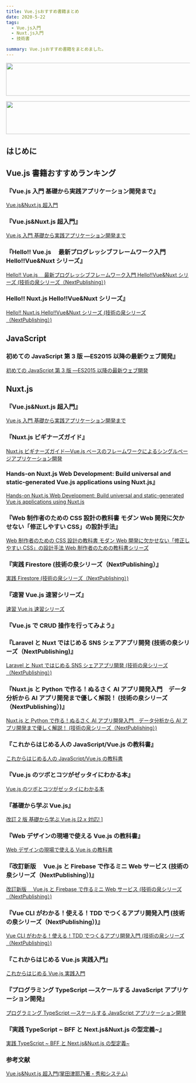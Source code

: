 ```yaml
---
title: Vue.jsおすすめ書籍まとめ
date: 2020-5-22
tags:
  - Vue.js入門
  - Nuxt.js入門
  - 技術書

summary: Vue.jsおすすめ書籍をまとめました。
---
```

<a href="//af.moshimo.com/af/c/click?a_id=2034716&p_id=170&pc_id=185&pl_id=4153&guid=ON" rel="nofollow"><img src="//image.moshimo.com/af-img/0068/000000004153.gif" width="728" height="90" style="border:none;"></a><img src="//i.moshimo.com/af/i/impression?a_id=2034716&p_id=170&pc_id=185&pl_id=4153" width="1" height="1" style="border:none;">

<a href="//af.moshimo.com/af/c/click?a_id=2180379&p_id=56&pc_id=56&pl_id=639&guid=ON" rel="nofollow"><img src="//image.moshimo.com/af-img/0032/000000000639.gif"  width="728" height="90" style="border:none;"></a><img src="//i.moshimo.com/af/i/impression?a_id=2180379&p_id=56&pc_id=56&pl_id=639" width="1" height="1" style="border:none;">

## はじめに

## Vue.js 書籍おすすめランキング

### 『Vue.js 入門 基礎から実践アプリケーション開発まで』

<a href="//af.moshimo.com/af/c/click?a_id=2034716&amp;p_id=170&amp;pc_id=185&amp;pl_id=4062&amp;url=https%3A%2F%2Fwww.amazon.co.jp%2Fdp%2FB07X6F1C2P" rel="nofollow"><img src="https://images-fe.ssl-images-amazon.com/images/I/51eFKoSgx5L._SL160_.jpg" alt="" style="border: none;" /><br />Vue.js&amp;Nuxt.js 超入門</a><img src="//i.moshimo.com/af/i/impression?a_id=2034716&amp;p_id=170&amp;pc_id=185&amp;pl_id=4062" alt="" width="1" height="1" style="border: 0px;" />

### 『Vue.js&Nuxt.js 超入門』

<a href="//af.moshimo.com/af/c/click?a_id=2034716&amp;p_id=170&amp;pc_id=185&amp;pl_id=4062&amp;url=https%3A%2F%2Fwww.amazon.co.jp%2Fdp%2FB07J6FP6NQ" rel="nofollow"><img src="https://images-fe.ssl-images-amazon.com/images/I/415pQLDAj8L._SL160_.jpg" alt="" style="border: none;" /><br />Vue.js 入門 基礎から実践アプリケーション開発まで</a><img src="//i.moshimo.com/af/i/impression?a_id=2034716&amp;p_id=170&amp;pc_id=185&amp;pl_id=4062" alt="" width="1" height="1" style="border: 0px;" />

### 『Hello!! Vue.js 　最新プログレッシブフレームワーク入門 Hello!!Vue&amp;Nuxt シリーズ』

<a href="//af.moshimo.com/af/c/click?a_id=2034716&amp;p_id=170&amp;pc_id=185&amp;pl_id=4062&amp;url=https%3A%2F%2Fwww.amazon.co.jp%2Fdp%2FB07CBJ5YF3" rel="nofollow"><img src="https://images-fe.ssl-images-amazon.com/images/I/41MFVJ8ONEL._SL160_.jpg" alt="" style="border: none;" /><br />Hello!! Vue.js 　最新プログレッシブフレームワーク入門 Hello!!Vue&amp;Nuxt シリーズ (技術の泉シリーズ（NextPublishing）)</a><img src="//i.moshimo.com/af/i/impression?a_id=2034716&amp;p_id=170&amp;pc_id=185&amp;pl_id=4062" alt="" width="1" height="1" style="border: 0px;" />

### Hello!! Nuxt.js Hello!!Vue&amp;Nuxt シリーズ』

<a href="//af.moshimo.com/af/c/click?a_id=2034716&amp;p_id=170&amp;pc_id=185&amp;pl_id=4062&amp;url=https%3A%2F%2Fwww.amazon.co.jp%2Fdp%2FB07GJM9ZRR" rel="nofollow"><img src="https://images-fe.ssl-images-amazon.com/images/I/41JJ2OXWyjL._SL160_.jpg" alt="" style="border: none;" /><br />Hello!! Nuxt.js Hello!!Vue&amp;Nuxt シリーズ (技術の泉シリーズ（NextPublishing）)</a><img src="//i.moshimo.com/af/i/impression?a_id=2034716&amp;p_id=170&amp;pc_id=185&amp;pl_id=4062" alt="" width="1" height="1" style="border: 0px;" />

## JavaScript

### 初めての JavaScript 第 3 版 ―ES2015 以降の最新ウェブ開発』

<a href="//af.moshimo.com/af/c/click?a_id=2034716&amp;p_id=170&amp;pc_id=185&amp;pl_id=4062&amp;url=https%3A%2F%2Fwww.amazon.co.jp%2Fdp%2F4873117836" rel="nofollow"><img src="https://images-fe.ssl-images-amazon.com/images/I/51U44SJi3jL._SL160_.jpg" alt="" style="border: none;" /><br />初めての JavaScript 第 3 版 ―ES2015 以降の最新ウェブ開発</a><img src="//i.moshimo.com/af/i/impression?a_id=2034716&amp;p_id=170&amp;pc_id=185&amp;pl_id=4062" alt="" width="1" height="1" style="border: 0px;" />

## Nuxt.js

### 『Vue.js&Nuxt.js 超入門』

<a href="//af.moshimo.com/af/c/click?a_id=2034716&amp;p_id=170&amp;pc_id=185&amp;pl_id=4062&amp;url=https%3A%2F%2Fwww.amazon.co.jp%2Fdp%2FB07J6FP6NQ" rel="nofollow"><img src="https://images-fe.ssl-images-amazon.com/images/I/415pQLDAj8L._SL160_.jpg" alt="" style="border: none;" /><br />Vue.js 入門 基礎から実践アプリケーション開発まで</a><img src="//i.moshimo.com/af/i/impression?a_id=2034716&amp;p_id=170&amp;pc_id=185&amp;pl_id=4062" alt="" width="1" height="1" style="border: 0px;" />

### 『Nuxt.js ビギナーズガイド』

<a href="//af.moshimo.com/af/c/click?a_id=2034716&amp;p_id=170&amp;pc_id=185&amp;pl_id=4062&amp;url=https%3A%2F%2Fwww.amazon.co.jp%2Fdp%2F4863542569" rel="nofollow"><img src="https://images-fe.ssl-images-amazon.com/images/I/51e7wzl91RL._SL160_.jpg" alt="" style="border: none;" /><br />Nuxt.js ビギナーズガイド―Vue.js ベースのフレームワークによるシングルページアプリケーション開発</a><img src="//i.moshimo.com/af/i/impression?a_id=2034716&amp;p_id=170&amp;pc_id=185&amp;pl_id=4062" alt="" width="1" height="1" style="border: 0px;" />

### Hands-on Nuxt.js Web Development: Build universal and static-generated Vue.js applications using Nuxt.js』

<a href="//af.moshimo.com/af/c/click?a_id=2034716&amp;p_id=170&amp;pc_id=185&amp;pl_id=4062&amp;url=https%3A%2F%2Fwww.amazon.co.jp%2Fdp%2F1789952697" rel="nofollow"><img src="https://images-fe.ssl-images-amazon.com/images/I/51Mr+XmqpzL._SL160_.jpg" alt="" style="border: none;" /><br />Hands-on Nuxt.js Web Development: Build universal and static-generated Vue.js applications using Nuxt.js</a><img src="//i.moshimo.com/af/i/impression?a_id=2034716&amp;p_id=170&amp;pc_id=185&amp;pl_id=4062" alt="" width="1" height="1" style="border: 0px;" />

### 『Web 制作者のための CSS 設計の教科書 モダン Web 開発に欠かせない「修正しやすい CSS」の設計手法』

<a href="//af.moshimo.com/af/c/click?a_id=2034716&amp;p_id=170&amp;pc_id=185&amp;pl_id=4062&amp;url=https%3A%2F%2Fwww.amazon.co.jp%2Fdp%2FB00M0ESXUI" rel="nofollow"><img src="https://images-fe.ssl-images-amazon.com/images/I/51nSEOKWSrL._SL160_.jpg" alt="" style="border: none;" /><br />Web 制作者のための CSS 設計の教科書 モダン Web 開発に欠かせない「修正しやすい CSS」の設計手法 Web 制作者のための教科書シリーズ</a><img src="//i.moshimo.com/af/i/impression?a_id=2034716&amp;p_id=170&amp;pc_id=185&amp;pl_id=4062" alt="" width="1" height="1" style="border: 0px;" />

### 『実践 Firestore (技術の泉シリーズ（NextPublishing）』

<a href="//af.moshimo.com/af/c/click?a_id=2034716&amp;p_id=170&amp;pc_id=185&amp;pl_id=4062&amp;url=https%3A%2F%2Fwww.amazon.co.jp%2Fdp%2FB0851BGDQG" rel="nofollow"><img src="https://images-fe.ssl-images-amazon.com/images/I/51EfFnCzkqL._SL160_.jpg" alt="" style="border: none;" /><br />実践 Firestore (技術の泉シリーズ（NextPublishing）)</a><img src="//i.moshimo.com/af/i/impression?a_id=2034716&amp;p_id=170&amp;pc_id=185&amp;pl_id=4062" alt="" width="1" height="1" style="border: 0px;" />

### 『速習 Vue.js 速習シリーズ』

<a href="//af.moshimo.com/af/c/click?a_id=2034716&amp;p_id=170&amp;pc_id=185&amp;pl_id=4062&amp;url=https%3A%2F%2Fwww.amazon.co.jp%2Fdp%2FB07BS62Z94" rel="nofollow"><img src="https://images-fe.ssl-images-amazon.com/images/I/51nOC6q7JkL._SL160_.jpg" alt="" style="border: none;" /><br />速習 Vue.js 速習シリーズ</a><img src="//i.moshimo.com/af/i/impression?a_id=2034716&amp;p_id=170&amp;pc_id=185&amp;pl_id=4062" alt="" width="1" height="1" style="border: 0px;" />


### 『Vue.js で CRUD 操作を行ってみよう』

### 『Laravel と Nuxt ではじめる SNS シェアアプリ開発 (技術の泉シリーズ（NextPublishing)』

<a href="//af.moshimo.com/af/c/click?a_id=2034716&amp;p_id=170&amp;pc_id=185&amp;pl_id=4062&amp;url=https%3A%2F%2Fwww.amazon.co.jp%2Fdp%2FB087JLFD87" rel="nofollow"><img src="https://images-fe.ssl-images-amazon.com/images/I/51EZvTvFp1L._SL160_.jpg" alt="" style="border: none;" /><br />Laravel と Nuxt ではじめる SNS シェアアプリ開発 (技術の泉シリーズ（NextPublishing）)</a><img src="//i.moshimo.com/af/i/impression?a_id=2034716&amp;p_id=170&amp;pc_id=185&amp;pl_id=4062" alt="" width="1" height="1" style="border: 0px;" />

### 『Nuxt.js と Python で作る！ぬるさく AI アプリ開発入門　データ分析から AI アプリ開発まで優しく解説！ (技術の泉シリーズ（NextPublishing）)』

<a href="//af.moshimo.com/af/c/click?a_id=2034716&amp;p_id=170&amp;pc_id=185&amp;pl_id=4062&amp;url=https%3A%2F%2Fwww.amazon.co.jp%2Fdp%2FB0848R5ZWY" rel="nofollow"><img src="https://images-fe.ssl-images-amazon.com/images/I/51JUSDdu2+L._SL160_.jpg" alt="" style="border: none;" /><br />Nuxt.js と Python で作る！ぬるさく AI アプリ開発入門　データ分析から AI アプリ開発まで優しく解説！ (技術の泉シリーズ（NextPublishing）)</a><img src="//i.moshimo.com/af/i/impression?a_id=2034716&amp;p_id=170&amp;pc_id=185&amp;pl_id=4062" alt="" width="1" height="1" style="border: 0px;" />

### 『これからはじめる人の JavaScript/Vue.js の教科書』

<a href="//af.moshimo.com/af/c/click?a_id=2034716&amp;p_id=170&amp;pc_id=185&amp;pl_id=4062&amp;url=https%3A%2F%2Fwww.amazon.co.jp%2Fdp%2FB087JF4JHB" rel="nofollow"><img src="https://images-fe.ssl-images-amazon.com/images/I/61nytr0k3WL._SL160_.jpg" alt="" style="border: none;" /><br />これからはじめる人の JavaScript/Vue.js の教科書</a><img src="//i.moshimo.com/af/i/impression?a_id=2034716&amp;p_id=170&amp;pc_id=185&amp;pl_id=4062" alt="" width="1" height="1" style="border: 0px;" />

### 『Vue.js のツボとコツがゼッタイにわかる本』

<a href="//af.moshimo.com/af/c/click?a_id=2034716&amp;p_id=170&amp;pc_id=185&amp;pl_id=4062&amp;url=https%3A%2F%2Fwww.amazon.co.jp%2Fdp%2FB07RN3YD79" rel="nofollow"><img src="https://images-fe.ssl-images-amazon.com/images/I/51qjdjg7W5L._SL160_.jpg" alt="" style="border: none;" /><br />Vue.js のツボとコツがゼッタイにわかる本</a><img src="//i.moshimo.com/af/i/impression?a_id=2034716&amp;p_id=170&amp;pc_id=185&amp;pl_id=4062" alt="" width="1" height="1" style="border: 0px;" />

### 『基礎から学ぶ Vue.js』

<a href="//af.moshimo.com/af/c/click?a_id=2034716&amp;p_id=170&amp;pc_id=185&amp;pl_id=4062&amp;url=https%3A%2F%2Fwww.amazon.co.jp%2Fdp%2F4863543239" rel="nofollow"><img src="https://images-fe.ssl-images-amazon.com/images/I/51IaAnLCNdL._SL160_.jpg" alt="" style="border: none;" /><br />改訂 2 版 基礎から学ぶ Vue.js [2.x 対応! ]</a><img src="//i.moshimo.com/af/i/impression?a_id=2034716&amp;p_id=170&amp;pc_id=185&amp;pl_id=4062" alt="" width="1" height="1" style="border: 0px;" />

### 『Web デザインの現場で使える Vue.js の教科書』

<a href="//af.moshimo.com/af/c/click?a_id=2034716&amp;p_id=170&amp;pc_id=185&amp;pl_id=4062&amp;url=https%3A%2F%2Fwww.amazon.co.jp%2Fdp%2F4274225402" rel="nofollow"><img src="https://images-fe.ssl-images-amazon.com/images/I/51t4TDvg83L._SL160_.jpg" alt="" style="border: none;" /><br />Web デザインの現場で使える Vue.js の教科書</a><img src="//i.moshimo.com/af/i/impression?a_id=2034716&amp;p_id=170&amp;pc_id=185&amp;pl_id=4062" alt="" width="1" height="1" style="border: 0px;" />

### 『改訂新版　 Vue.js と Firebase で作るミニ Web サービス (技術の泉シリーズ（NextPublishing）)』

<a href="//af.moshimo.com/af/c/click?a_id=2034716&amp;p_id=170&amp;pc_id=185&amp;pl_id=4062&amp;url=https%3A%2F%2Fwww.amazon.co.jp%2Fdp%2FB07HXMHQQK" rel="nofollow"><img src="https://images-fe.ssl-images-amazon.com/images/I/51Jtdlk9q1L._SL160_.jpg" alt="" style="border: none;" /><br />改訂新版　 Vue.js と Firebase で作るミニ Web サービス (技術の泉シリーズ（NextPublishing）)</a><img src="//i.moshimo.com/af/i/impression?a_id=2034716&amp;p_id=170&amp;pc_id=185&amp;pl_id=4062" alt="" width="1" height="1" style="border: 0px;" />

### 『Vue CLI がわかる！使える！TDD でつくるアプリ開発入門 (技術の泉シリーズ（NextPublishing）)』

<a href="//af.moshimo.com/af/c/click?a_id=2034716&amp;p_id=170&amp;pc_id=185&amp;pl_id=4062&amp;url=https%3A%2F%2Fwww.amazon.co.jp%2Fdp%2FB088LX1NMN" rel="nofollow"><img src="https://images-fe.ssl-images-amazon.com/images/I/51I5YP93iBL._SL160_.jpg" alt="" style="border: none;" /><br />Vue CLI がわかる！使える！TDD でつくるアプリ開発入門 (技術の泉シリーズ（NextPublishing）)</a><img src="//i.moshimo.com/af/i/impression?a_id=2034716&amp;p_id=170&amp;pc_id=185&amp;pl_id=4062" alt="" width="1" height="1" style="border: 0px;" />

### 『これからはじめる Vue.js 実践入門』

<a href="//af.moshimo.com/af/c/click?a_id=2034716&amp;p_id=170&amp;pc_id=185&amp;pl_id=4062&amp;url=https%3A%2F%2Fwww.amazon.co.jp%2Fdp%2FB07WVXRNH3" rel="nofollow"><img src="https://images-fe.ssl-images-amazon.com/images/I/51bIiHhapVL._SL160_.jpg" alt="" style="border: none;" /><br />これからはじめる Vue.js 実践入門</a><img src="//i.moshimo.com/af/i/impression?a_id=2034716&amp;p_id=170&amp;pc_id=185&amp;pl_id=4062" alt="" width="1" height="1" style="border: 0px;" />

### 『プログラミング TypeScript ―スケールする JavaScript アプリケーション開発』

<a href="//af.moshimo.com/af/c/click?a_id=2034716&amp;p_id=170&amp;pc_id=185&amp;pl_id=4062&amp;url=https%3A%2F%2Fwww.amazon.co.jp%2Fdp%2F4873119049" rel="nofollow"><img src="https://images-fe.ssl-images-amazon.com/images/I/51vjj+osAgL._SL160_.jpg" alt="" style="border: none;" /><br />プログラミング TypeScript ―スケールする JavaScript アプリケーション開発</a><img src="//i.moshimo.com/af/i/impression?a_id=2034716&amp;p_id=170&amp;pc_id=185&amp;pl_id=4062" alt="" width="1" height="1" style="border: 0px;" />

### 『実践 TypeScript ~ BFF と Next.js&Nuxt.js の型定義~』

<a href="//af.moshimo.com/af/c/click?a_id=2034716&amp;p_id=170&amp;pc_id=185&amp;pl_id=4062&amp;url=https%3A%2F%2Fwww.amazon.co.jp%2Fdp%2F483996937X" rel="nofollow"><img src="https://images-fe.ssl-images-amazon.com/images/I/51fqXpqv0KL._SL160_.jpg" alt="" style="border: none;" /><br />実践 TypeScript ~ BFF と Next.js&amp;Nuxt.js の型定義~</a><img src="//i.moshimo.com/af/i/impression?a_id=2034716&amp;p_id=170&amp;pc_id=185&amp;pl_id=4062" alt="" width="1" height="1" style="border: 0px;" />

### 参考文献

<a href="//af.moshimo.com/af/c/click?a_id=1875799&amp;p_id=170&amp;pc_id=185&amp;pl_id=4062&amp;url=https%3A%2F%2Fwww.amazon.co.jp%2Fdp%2FB07X6F1C2P" rel="nofollow"><img src="https://images-fe.ssl-images-amazon.com/images/I/51eFKoSgx5L._SL160_.jpg" alt="" style="border: none;" /><br />Vue.js&amp;Nuxt.js 超入門(掌田津耶乃著・秀和システム)</a><img src="//i.moshimo.com/af/i/impression?a_id=1875799&amp;p_id=170&amp;pc_id=185&amp;pl_id=4062" alt="" width="1" height="1" style="border: 0px;" />
